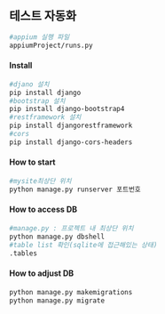 ## 테스트 자동화 
```bash
#appium 실행 파일
appiumProject/runs.py 
```

#### Install

```bash
#djano 설치
pip install django
#bootstrap 설치
pip install django-bootstrap4
#restframework 설치
pip install djangorestframework
#cors 
pip install django-cors-headers
```

#### How to start

```bash
#mysite최상단 위치
python manage.py runserver 포트번호
```

#### How to access DB

```bash
#manage.py : 프로젝트 내 최상단 위치
python manage.py dbshell
#table list 확인(sqlite에 접근해있는 상태)
.tables
```

#### How to adjust DB

```bash
python manage.py makemigrations 
python manage.py migrate 